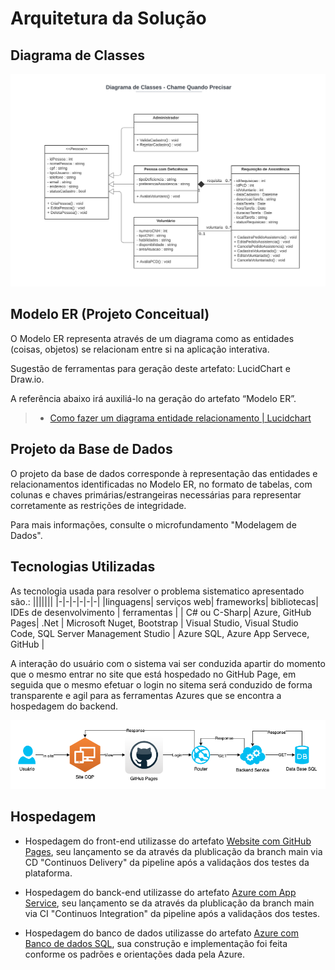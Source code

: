# Arquitetura da Solução

## Diagrama de Classes

![Diagrama de Classes](/docs/img/diagrama_classes.png)

## Modelo ER (Projeto Conceitual)

O Modelo ER representa através de um diagrama como as entidades (coisas, objetos) se relacionam entre si na aplicação interativa.

Sugestão de ferramentas para geração deste artefato: LucidChart e Draw.io.

A referência abaixo irá auxiliá-lo na geração do artefato “Modelo ER”.

> - [Como fazer um diagrama entidade relacionamento | Lucidchart](https://www.lucidchart.com/pages/pt/como-fazer-um-diagrama-entidade-relacionamento)

## Projeto da Base de Dados

O projeto da base de dados corresponde à representação das entidades e relacionamentos identificadas no Modelo ER, no formato de tabelas, com colunas e chaves primárias/estrangeiras necessárias para representar corretamente as restrições de integridade.
 
Para mais informações, consulte o microfundamento "Modelagem de Dados".

## Tecnologias Utilizadas

As tecnologia usada para resolver o problema sistematico apresentado são.:
|||||||
|-|-|-|-|-|-|
|linguagens| serviços web| frameworks| bibliotecas| IDEs de desenvolvimento | ferramentas |
| C# ou C-Sharp| Azure, GitHub Pages| .Net | Microsoft Nuget, Bootstrap | Visual Studio, Visual Studio Code, SQL Server Management Studio  | Azure SQL, Azure App Servece, GitHub | 

A interação do usuário com o sistema vai ser conduzida apartir do momento que o mesmo entrar no site que está hospedado no GitHub Page, em seguida que o mesmo efetuar o login no sitema será conduzido de forma transparente e agil para as ferramentas Azures que se encontra a hospedagem do backend.

![fluxo integração](/docs/img/fluxo_tec_arch.png)

## Hospedagem

* Hospedagem do front-end utilizasse do artefato [Website com GitHub Pages](https://pages.github.com/), seu lançamento se da através da plublicação da branch main via CD "Continuos Delivery" da pipeline após a validaçãos dos testes da plataforma.

* Hospedagem do banck-end utilizasse do artefato [Azure com App Service](https://learn.microsoft.com/pt-br/azure/app-service/overview), seu lançamento se da através da plublicação da branch main via CI "Continuos Integration" da pipeline após a validaçãos dos testes.

* Hospedagem do banco de dados utilizasse do artefato [Azure com Banco de dados SQL](https://azure.microsoft.com/pt-br/products/azure-sql/database), sua construção e implementação foi feita conforme os padrões e orientações dada pela Azure.

